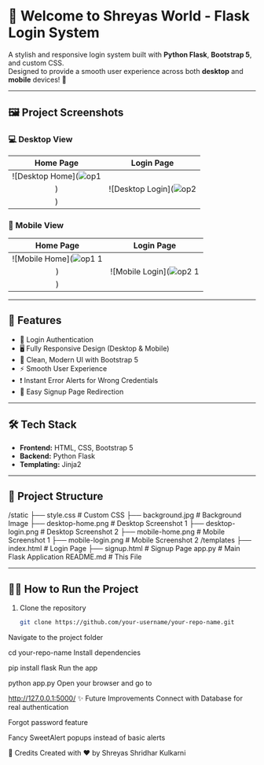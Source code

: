 # 🌟 Welcome to Shreyas World - Flask Login System

A stylish and responsive login system built with **Python Flask**, **Bootstrap 5**, and custom CSS.  
Designed to provide a smooth user experience across both **desktop** and **mobile** devices! 🚀

---

## 🖼️ Project Screenshots

### 💻 Desktop View
| Home Page | Login Page |
| :-------: | :--------: |
| ![Desktop Home](![op1](https://github.com/user-attachments/assets/dff6c5a9-d023-4cda-a483-f2027a55a00e)
) | ![Desktop Login](![op2](https://github.com/user-attachments/assets/3bc5bc26-5b67-459a-9331-ff93ed66fb4a)
) |

### 📱 Mobile View
| Home Page | Login Page |
| :-------: | :--------: |
| ![Mobile Home](![op1 1](https://github.com/user-attachments/assets/d1d0cfbe-1f08-4d40-a123-163e86b1d3b3)
) | ![Mobile Login](![op2 1](https://github.com/user-attachments/assets/82fe1ab4-1e12-4465-b3af-c4fc3c3692f6)
) |

---

## 🚀 Features
- 🔐 Login Authentication
- 🖥️ Fully Responsive Design (Desktop & Mobile)
- 🎨 Clean, Modern UI with Bootstrap 5
- ⚡ Smooth User Experience
- ❗ Instant Error Alerts for Wrong Credentials
- 🔗 Easy Signup Page Redirection

---

## 🛠️ Tech Stack
- **Frontend:** HTML, CSS, Bootstrap 5
- **Backend:** Python Flask
- **Templating:** Jinja2

---

## 📂 Project Structure

/static ├── style.css # Custom CSS ├── background.jpg # Background Image ├── desktop-home.png # Desktop Screenshot 1 ├── desktop-login.png # Desktop Screenshot 2 ├── mobile-home.png # Mobile Screenshot 1 ├── mobile-login.png # Mobile Screenshot 2 /templates ├── index.html # Login Page ├── signup.html # Signup Page app.py # Main Flask Application README.md # This File

---

## 🏃‍♂️ How to Run the Project

1. Clone the repository
   ```bash
   git clone https://github.com/your-username/your-repo-name.git
Navigate to the project folder


cd your-repo-name
Install dependencies


pip install flask
Run the app


python app.py
Open your browser and go to


http://127.0.0.1:5000/
✨ Future Improvements
Connect with Database for real authentication

Forgot password feature

Fancy SweetAlert popups instead of basic alerts



📢 Credits
Created with ❤️ by Shreyas Shridhar Kulkarni
